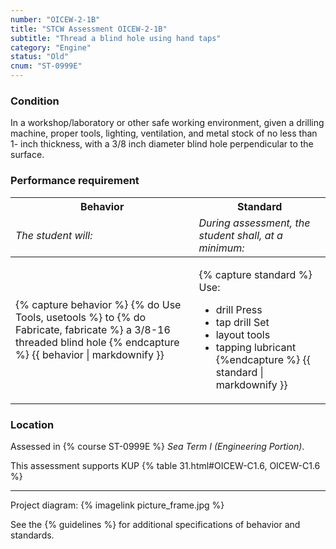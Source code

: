 ```yaml
---
number: "OICEW-2-1B"
title: "STCW Assessment OICEW-2-1B"
subtitle: "Thread a blind hole using hand taps"
category: "Engine"
status: "Old"
cnum: "ST-0999E"
---
```

### Condition

In a workshop/laboratory or other safe working environment, given a drilling machine, proper tools, lighting, ventilation, and metal stock of no less than 1- inch thickness, with a 3/8 inch diameter blind hole perpendicular to the surface.

### Performance requirement 

<table width='100%' class='Guidelines'>
 <thead>
 <tr>
     <th class='thirty'>Behavior</th>
     <th class='seventy'>Standard</th>
 </tr>
 <tr>
     <td><em>The student will:</em></td>
     <td><em>During assessment, the student shall, at a minimum:</em></td>
 </tr>
 </thead>
 <tbody>
 

<tr><td>

{% capture behavior %}
{% do Use Tools, usetools %} to {% do Fabricate, fabricate %} a 3/8-16 threaded blind hole
{% endcapture %}
{{ behavior | markdownify }}

</td><td>

{% capture standard %}
Use:

  * drill Press
  * tap drill Set
  * layout tools
  * tapping lubricant
{%endcapture %}
{{ standard | markdownify }}

</td></tr>



 </tbody>
 </table>

### Location

Assessed in  {% course  ST-0999E %}  *Sea Term I (Engineering Portion)*.

This assessment supports KUP {% table 31.html#OICEW-C1.6, OICEW-C1.6 %}

***

Project diagram: {% imagelink picture_frame.jpg %}



See the {% guidelines %} for additional specifications of behavior and standards.